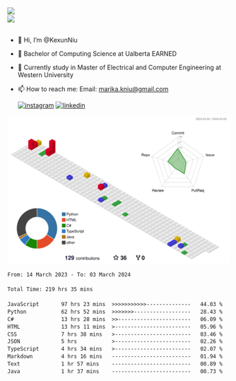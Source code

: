 <a href="https://github.com/anuraghazra/github-readme-stats">
  <img align="center" src="https://github-readme-stats.vercel.app/api?username=KexunNiu&show_icons=true" />
</a>
</br>
<a href="https://github.com/anuraghazra/github-readme-stats">
  <img align="center" src="https://github-readme-stats.vercel.app/api/top-langs/?username=KexunNiu" />
</a>

</br>
</br>

- 👋 Hi, I’m @KexunNiu
- 👀 Bachelor of Computing Science at Ualberta EARNED
- 🌱 Currently study in Master of Electrical and Computer Engineering at Western University
- 📫 How to reach me: Email: marika.kniu@gmail.com
  
  [![instagram](https://github.com/shikhar1020jais1/Git-Social/blob/master/Icons/Instagram1.png (Instagram))][1] [![linkedin](https://github.com/shikhar1020jais1/Git-Social/blob/master/Icons/LinkedIn1.png (LinkedIn))][2]

<!-- To Link your profile to the media buttons -->

[1]: https://www.instagram.com/barryn719_
[2]: https://www.linkedin.com/in/kexun-niu



![](./profile-3d-contrib/profile-gitblock.svg)

<!--START_SECTION:waka-->

```txt
From: 14 March 2023 - To: 03 March 2024

Total Time: 219 hrs 35 mins

JavaScript       97 hrs 23 mins  >>>>>>>>>>>--------------   44.03 %
Python           62 hrs 52 mins  >>>>>>>------------------   28.43 %
C#               13 hrs 28 mins  >>-----------------------   06.09 %
HTML             13 hrs 11 mins  >------------------------   05.96 %
CSS              7 hrs 38 mins   >------------------------   03.46 %
JSON             5 hrs           >------------------------   02.26 %
TypeScript       4 hrs 34 mins   >------------------------   02.07 %
Markdown         4 hrs 16 mins   -------------------------   01.94 %
Text             1 hr 57 mins    -------------------------   00.89 %
Java             1 hr 37 mins    -------------------------   00.73 %
```

<!--END_SECTION:waka-->

